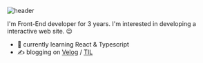 ![header](https://capsule-render.vercel.app/api?type=waving&color=timeGradient&height=150&section=header&text=🙌Hello,%20orongee🙌&fontSize=36&reversal=true&animation=twinkling&&fontColor=fff)

I'm Front-End developer for 3 years. I'm interested in developing a interactive web site. 😉

- 🌱 currently learning React & Typescript
- ✍ blogging on [Velog](https://velog.io/@j35148) / [TIL](https://orongee-til.netlify.app/#/)
